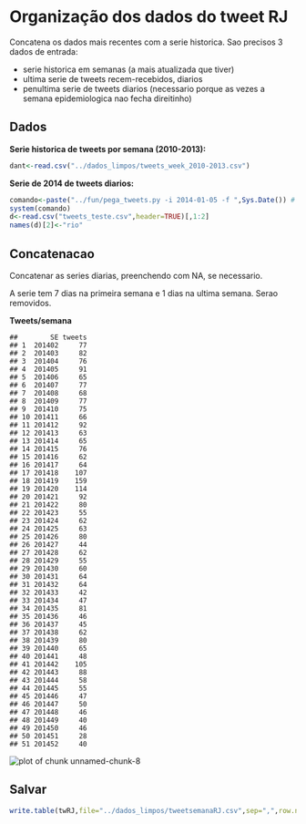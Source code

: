 Organização dos dados do tweet RJ
===================================
Concatena os dados mais recentes com a serie historica. Sao precisos 3 dados de entrada:
- serie historica em semanas (a mais atualizada que tiver)
- ultima serie de tweets recem-recebidos, diarios
- penultima serie de tweets diarios (necessario porque as vezes a semana epidemiologica nao fecha direitinho) 





Dados 
-----

**Serie historica de tweets por semana (2010-2013):**

```r
dant<-read.csv("../dados_limpos/tweets_week_2010-2013.csv")
```

**Serie de 2014 de tweets diarios:**

```r
comando<-paste("../fun/pega_tweets.py -i 2014-01-05 -f ",Sys.Date()) # primeira SE de 2014 ate hoje
system(comando)
d<-read.csv("tweets_teste.csv",header=TRUE)[,1:2]
names(d)[2]<-"rio"
```

Concatenacao
------------

Concatenar as series diarias, preenchendo com NA, se necessario.




A serie tem 7 dias na primeira semana e 1 dias na ultima semana. Serao removidos.

**Tweets/semana**

```
##        SE tweets
## 1  201402     77
## 2  201403     82
## 3  201404     76
## 4  201405     91
## 5  201406     65
## 6  201407     77
## 7  201408     68
## 8  201409     77
## 9  201410     75
## 10 201411     66
## 11 201412     92
## 12 201413     63
## 13 201414     65
## 14 201415     76
## 15 201416     62
## 16 201417     64
## 17 201418    107
## 18 201419    159
## 19 201420    114
## 20 201421     92
## 21 201422     80
## 22 201423     55
## 23 201424     62
## 24 201425     63
## 25 201426     80
## 26 201427     44
## 27 201428     62
## 28 201429     55
## 29 201430     60
## 30 201431     64
## 31 201432     64
## 32 201433     42
## 33 201434     47
## 34 201435     81
## 35 201436     46
## 36 201437     45
## 37 201438     62
## 38 201439     80
## 39 201440     65
## 40 201441     48
## 41 201442    105
## 42 201443     88
## 43 201444     58
## 44 201445     55
## 45 201446     47
## 46 201447     50
## 47 201448     46
## 48 201449     40
## 49 201450     46
## 50 201451     28
## 51 201452     40
```



![plot of chunk unnamed-chunk-8](figure/unnamed-chunk-8-1.png) 

Salvar
------


```r
write.table(twRJ,file="../dados_limpos/tweetsemanaRJ.csv",sep=",",row.names=FALSE)
```

